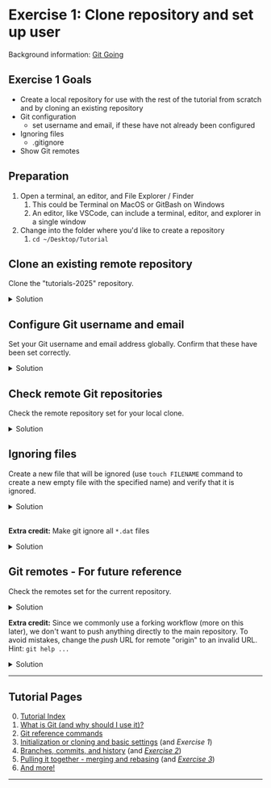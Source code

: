 # Exercise 1: Clone repository and set up user

Background information: [Git Going](git-going.md)

## Exercise 1 Goals

- Create a local repository for use with the rest of the tutorial from scratch and by cloning an
  existing repository
- Git configuration
  - set username and email, if these have not already been configured
- Ignoring files
  - .gitignore
- Show Git remotes

## Preparation

1. Open a terminal, an editor, and File Explorer / Finder
   1. This could be Terminal on MacOS or GitBash on Windows
   2. An editor, like VSCode, can include a terminal, editor, and explorer in a single window
2. Change into the folder where you'd like to create a repository
   1. `cd ~/Desktop/Tutorial`

## Clone an existing remote repository

Clone the "tutorials-2025" repository.

<details><summary>Solution</summary>

Repository URLs:

- GitLab: https://code.usgs.gov/cdi/cdi-software/tutorials-2025.git
- GitHub: https://github.com/DOI-USGS/cdi-software-tutorials-2025.git

All examples in this tutorial use GitLab.

```bash
~/Desktop/Tutorial $ git clone https://code.usgs.gov/cdi/cdi-software/tutorials-2025.git
Cloning into 'tutorials-2025'...
remote: Enumerating objects: 233, done.
remote: Counting objects: 100% (230/230), done.
remote: Compressing objects: 100% (139/139), done.
remote: Total 233 (delta 116), reused 192 (delta 88), pack-reused 3 (from 1)
Receiving objects: 100% (233/233), 1.09 MiB | 4.76 MiB/s, done.
Resolving deltas: 100% (116/116), done.
```

</details>

## Configure Git username and email

Set your Git username and email address globally. Confirm that these have been set correctly.

<details><summary>Solution</summary>

```bash
$ git config --global user.name "Gandalf"

$ git config --global user.email "gtg@middleearth.net"

$ git config --get user.name
Gandalf

$ git config --get user.email
gtg@middleearth.net
```

</details>

## Check remote Git repositories

Check the remote repository set for your local clone.

<details><summary>Solution</summary>

```bash
$ cd tutorials-2025

$ git remote -v
origin  https://code.usgs.gov/cdi/cdi-software/tutorials-2025.git (fetch)
origin  https://code.usgs.gov/cdi/cdi-software/tutorials-2025.git (push)
```

If you cloned from GitHub, the URLs will be
<https://github.com/DOI-USGS/cdi-software-tutorials-2025.git>.

</details>

## Ignoring files

Create a new file that will be ignored (use `touch FILENAME` command to create a new empty file
with the specified name) and verify that it is ignored.

<details><summary>Solution</summary>

```bash
$ touch temp-file.txt

$ git status
On branch main
Your branch is up to date with 'origin/main'.

nothing to commit, working tree clean

$ git status --ignored
On branch main
Ignored files:
  (use "git add -f <file>..." to include in what will be committed)
        temp-file.txt

nothing to commit, working tree clean
```

</details><br>

**Extra credit:** Make git ignore all `*.dat` files

<details><summary>Solution</summary>

```bash
$ echo "*.dat" >> .gitignore

$ touch file.dat

$ git status
On branch main
Your branch is up to date with 'origin/main'.

nothing to commit, working tree clean

$ git status --ignored
On branch main
Ignored files:
  (use "git add -f <file>..." to include in what will be committed)
        file.dat
        temp-file.txt

nothing to commit, working tree clean
```

</details>

## Git remotes - For future reference

Check the remotes set for the current repository.

<details><summary>Solution</summary>

```bash
$ git remote -v
origin  https://code.usgs.gov/cdi/cdi-software/tutorials-2025.git (fetch)
origin  https://code.usgs.gov/cdi/cdi-software/tutorials-2025.git (push)
```

</details>

**Extra credit:** Since we commonly use a forking workflow (more on this later), we don't want to
push anything directly to the main repository. To avoid mistakes, change the *push* URL for remote
"origin" to an invalid URL. Hint: `git help ...`

<details><summary>Solution</summary>

```bash
$ git remote set-url --push origin invalid-url--READ_ONLY

$ git remote -v
origin  https://code.usgs.gov/cdi/cdi-software/tutorials-2025.git (fetch)
origin  invalid-url--READ_ONLY (push)
```

</details>

---

## Tutorial Pages

0. [Tutorial Index](README.md#tutorial-outline)
1. [What is Git (and why should I use it)?](what-is-git.md)
2. [Git reference commands](git-help-and-config.md)
3. [Initialization or cloning and basic settings](git-going.md) (and *Exercise 1*)
4. [Branches, commits, and history](branching-commits-history.md) (and *[Exercise 2](ex2-local-branch-and-commit.md)*)
5. [Pulling it together - merging and rebasing](merging-and-rebasing.md) (and *[Exercise 3](ex3-merge-and-rebase.md)*)
6. [And more!](further-topics.md)

---

